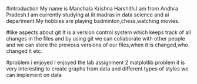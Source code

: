 #introduction
My name is Manchala Krishna Harshith.I am from Andhra Pradesh.I am currently studying at iit madras in data science and ai department.My hobbies are playing badminton,chess,watching movies.

#like aspects about git
It is a version control system which keeps track of all changes in the files and by using git we can collaborate with other people and we can store the previous versions of our files,when it is changed,who changed it etc.

#problem i enjoyed
I enjoyed the lab assignment 2 matplotlib problem it is very interesting to create graphs from data and different types of styles we can implement on data
